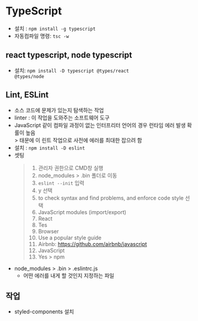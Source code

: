 # TypeScript
* 설치 : <code>npm install -g typescript</code>
* 자동컴파일 명령: <code>tsc -w</code>

## react typescript, node typescript
* 설치: <code>npm install -D typescript @types/react @types/node</code>

## Lint, ESLint
* 소스 코드에 문제가 있는지 탐색하는 작업
* linter : 이 작업을 도와주는 소프트웨어 도구
* JavaScript 같이 컴파일 과정이 없는 인터프리터 언어의 경우 런타임 에러 발생 확률이 높음
  <br>> 태문에 이 린트 작업으로 사전에 에러를 최대한 잡으려 함
* 설치 : <code>npm install -D eslint</code>
* 셋팅
  > 1. 관리자 권한으로 CMD창 실행
  > 2. node_modules > .bin 폴더로 이동
  > 3. <code>eslint --init</code> 입력
  > 4. y 선택
  > 5. to check syntax and find problems, and enforce code style 선택
  > 6. JavaScript modules (import/export) 
  > 7. React
  > 8. Tes
  > 9. Browser
  > 10. Use a popular style guide
  > 11. Airbnb: https://github.com/airbnb/javascript
  > 12. JavaScript
  > 13. Yes > npm 
* node_modules > .bin > .eslintrc.js
  * 어떤 에러를 내게 할 것인지 지정하는 파일

## 작업
* styled-components 설치
